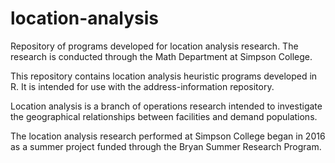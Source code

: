 # location-analysis
Repository of programs developed for location analysis research. The research is conducted through the Math Department at Simpson College.

This repository contains location analysis heuristic programs developed in R. It is intended for use with the address-information repository. 

Location analysis is a branch of operations research intended to investigate the geographical relationships between facilities and demand populations.

The location analysis research performed at Simpson College began in 2016 as a summer project funded through the Bryan Summer Research Program.
